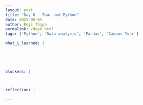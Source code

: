 ```yaml
---
layout: post
title: "Day 8 – Tour and Python"
date: 2025-06-05
author: Roji Thapa
permalink: /day8.html
tags: ['Python', 'Data analysis', 'Pandas', 'Campus Tour']

what_i_learned: |
   
  

  
  
blockers: |
  


reflection: |
   
---
```


